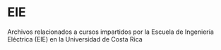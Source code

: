 # EIE
Archivos relacionados a cursos impartidos por la Escuela de Ingeniería Eléctrica (EIE) en la Universidad de Costa Rica
